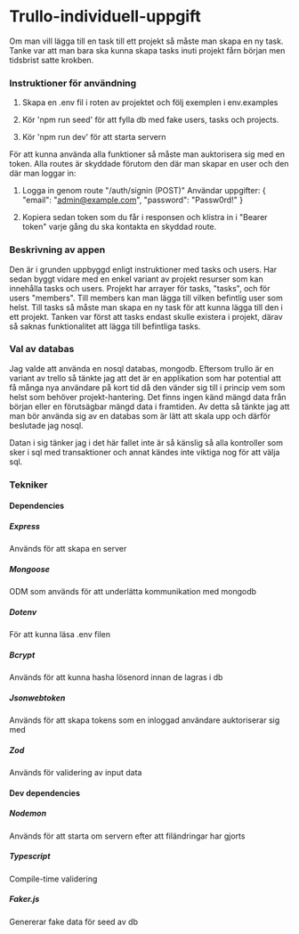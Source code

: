 # Trullo-individuell-uppgift

Om man vill lägga till en task till ett projekt så måste man skapa en ny task. Tanke var att man bara ska kunna skapa tasks inuti projekt fårn början men tidsbrist satte krokben.

### Instruktioner för användning

1. Skapa en .env fil i roten av projektet och följ exemplen i env.examples

2. Kör 'npm run seed' för att fylla db med fake users, tasks och projects.

3. Kör 'npm run dev' för att starta servern

För att kunna använda alla funktioner så måste man auktorisera sig med en token. Alla routes är skyddade förutom den där man skapar en user och den där man loggar in:

1. Logga in genom route "/auth/signin (POST)"
    Användar uppgifter:
    {
    "email": "admin@example.com",
    "password": "Passw0rd!"
    }

2. Kopiera sedan token som du får i responsen och klistra in i "Bearer token" varje gång du ska kontakta en skyddad route.

### Beskrivning av appen
Den är i grunden uppbyggd enligt instruktioner med tasks och users. Har sedan byggt vidare med en enkel variant av projekt resurser som kan innehålla tasks och users.
Projekt har arrayer för tasks, "tasks", och för users "members". Till members kan man lägga till vilken befintlig user som helst. Till tasks så måste man skapa en ny task för att kunna lägga till den i ett projekt. Tanken var först att tasks endast skulle existera i projekt, därav så saknas funktionalitet att lägga till befintliga tasks.

### Val av databas
Jag valde att använda en nosql databas, mongodb. 
Eftersom trullo är en variant av trello så tänkte jag att det är en applikation som har potential att få många nya användare på kort tid då den vänder sig till i princip vem som helst som behöver projekt-hantering. Det finns ingen känd mängd data från början eller en förutsägbar mängd data i framtiden. Av detta så tänkte jag att man bör använda sig av en databas som är lätt att skala upp och därför beslutade jag nosql.

Datan i sig tänker jag i det här fallet inte är så känslig så alla kontroller som sker i sql med transaktioner och annat kändes inte viktiga nog för att välja sql.

### Tekniker

#### Dependencies

##### Express
Används för att skapa en server

##### Mongoose
ODM som används för att underlätta kommunikation med mongodb

##### Dotenv
För att kunna läsa .env filen

##### Bcrypt
Används för att kunna hasha lösenord innan de lagras i db

##### Jsonwebtoken
Används för att skapa tokens som en inloggad användare auktoriserar sig med

##### Zod
Används för validering av input data

#### Dev dependencies

##### Nodemon
Används för att starta om servern efter att filändringar har gjorts

##### Typescript
Compile-time validering

##### Faker.js
Genererar fake data för seed av db

